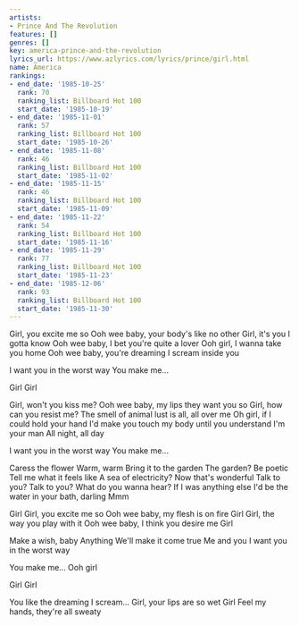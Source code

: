 ```yaml
---
artists:
- Prince And The Revolution
features: []
genres: []
key: america-prince-and-the-revolution
lyrics_url: https://www.azlyrics.com/lyrics/prince/girl.html
name: America
rankings:
- end_date: '1985-10-25'
  rank: 70
  ranking_list: Billboard Hot 100
  start_date: '1985-10-19'
- end_date: '1985-11-01'
  rank: 57
  ranking_list: Billboard Hot 100
  start_date: '1985-10-26'
- end_date: '1985-11-08'
  rank: 46
  ranking_list: Billboard Hot 100
  start_date: '1985-11-02'
- end_date: '1985-11-15'
  rank: 46
  ranking_list: Billboard Hot 100
  start_date: '1985-11-09'
- end_date: '1985-11-22'
  rank: 54
  ranking_list: Billboard Hot 100
  start_date: '1985-11-16'
- end_date: '1985-11-29'
  rank: 77
  ranking_list: Billboard Hot 100
  start_date: '1985-11-23'
- end_date: '1985-12-06'
  rank: 93
  ranking_list: Billboard Hot 100
  start_date: '1985-11-30'
---
```


Girl, you excite me so
Ooh wee baby, your body's like no other
Girl, it's you I gotta know
Ooh wee baby, I bet you're quite a lover
Ooh girl, I wanna take you home
Ooh wee baby, you're dreaming I scream inside you

I want you in the worst way
You make me...

Girl
Girl

Girl, won't you kiss me?
Ooh wee baby, my lips they want you so
Girl, how can you resist me?
The smell of animal lust is all, all over me
Oh girl, if I could hold your hand
I'd make you touch my body until you understand
I'm your man
All night, all day

I want you in the worst way
You make me...

Caress the flower
Warm, warm
Bring it to the garden
The garden?
Be poetic
Tell me what it feels like
A sea of electricity?
Now that's wonderful
Talk to you? Talk to you?
What do you wanna hear?
If I was anything else I'd be the water in your bath, darling
Mmm

Girl
Girl, you excite me so
Ooh wee baby, my flesh is on fire
Girl
Girl, the way you play with it
Ooh wee baby, I think you desire me
Girl

Make a wish, baby
Anything
We'll make it come true
Me and you
I want you in the worst way

You make me...
Ooh girl

Girl
Girl

You like the dreaming I scream...
Girl, your lips are so wet
Girl
Feel my hands, they're all sweaty



